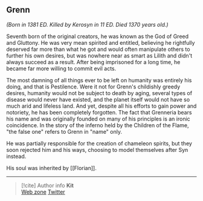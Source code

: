 ## Grenn 

*(Born in 1381 ED. Killed by Kerosyn in 11 ED. Died 1370 years old.)*

Seventh born of the original creators, he was known as the God of Greed and Gluttony. He was very mean spirited and entitled, believing he rightfully deserved far more than what he got and would often manipulate others to further his own desires, but was nowhere near as smart as Lilith and didn't always succeed as a result. After being imprisoned for a long time, he became far more willing to commit evil acts. 

The most damning of all things ever to be left on humanity was entirely his doing, and that is Pestilence. Were it not for Grenn's childishly greedy desires, humanity would not be subject to death by aging, several types of disease would never have existed, and the planet itself would not have so much arid and lifeless land. And yet, despite all his efforts to gain power and notoriety, he has been completely forgotten. The fact that Grenneria bears his name and was originally founded on many of his principles is an ironic coincidence. In the story of the inferno held by the Children of the Flame, "the false one" refers to Grenn in "name" only.

He was partially responsible for the creation of chameleon spirits, but they soon rejected him and his ways, choosing to model themselves after Syn instead.

His soul was inherited by [[Florian]].

-----
> [!cite] Author info
> **Kit**\
> [Web zone](https://kitabe.link) [Twitter](https://twitter.com/Kerosyn_)